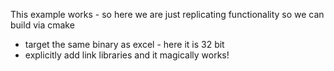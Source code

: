 This example works - so here we are just replicating functionality so we can build via cmake

- target the same binary as excel - here it is 32 bit
- explicitly add link libraries and it magically works!


